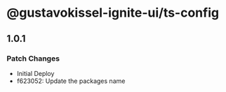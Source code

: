 # @gustavokissel-ignite-ui/ts-config

## 1.0.1

### Patch Changes

- Initial Deploy
- f623052: Update the packages name
